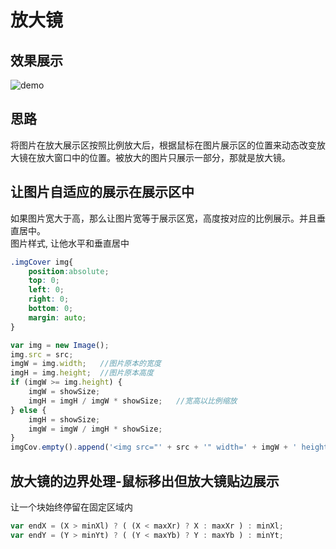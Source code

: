 # 放大镜

## 效果展示
![demo](./demo.gif)

## 思路
将图片在放大展示区按照比例放大后，根据鼠标在图片展示区的位置来动态改变放大镜在放大窗口中的位置。被放大的图片只展示一部分，那就是放大镜。

## 让图片自适应的展示在展示区中
如果图片宽大于高，那么让图片宽等于展示区宽，高度按对应的比例展示。并且垂直居中。</br>
图片样式, 让他水平和垂直居中
```css
.imgCover img{
    position:absolute;
    top: 0;
    left: 0;
    right: 0;
    bottom: 0;
    margin: auto;
}
```
```javascript
var img = new Image();
img.src = src;
imgW = img.width;   //图片原本的宽度
imgH = img.height;  //图片原本高度
if (imgW >= img.height) {
    imgW = showSize;
    imgH = imgH / imgW * showSize;   //宽高以比例缩放
} else {
    imgH = showSize;
    imgW = imgW / imgH * showSize;
}
imgCov.empty().append('<img src="' + src + '" width=' + imgW + ' height=' + imgH + '>');
```

## 放大镜的边界处理-鼠标移出但放大镜贴边展示
让一个块始终停留在固定区域内
```javascript
var endX = (X > minXl) ? ( (X < maxXr) ? X : maxXr ) : minXl;
var endY = (Y > minYt) ? ( (Y < maxYb) ? Y : maxYb ) : minYt; 
```